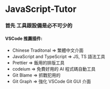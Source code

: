 # JavaScript-Tutor

### 首先 工具跟設備是必不可少的
#### VSCode 推薦插件:
- Chinese Traditonal => 繁體中文介面
- JavaScript and TypeScript => JS, TS 語法工具
- Prettier => 飯用的排版工具
- codeium => 免費好用的 AI 程式碼自動工具
- Git Blame => 抓戰犯用的
- Git Graph => 強化 VSCode Git GUI 介面

